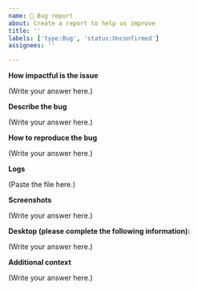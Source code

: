 ```yaml
---
name: 👾 Bug report
about: Create a report to help us improve
title: ''
labels: ['type:Bug', 'status:Unconfirmed']
assignees: ''

---
```


**How impactful is the issue**

<!--
Minor, major or critical
-->

(Write your answer here.)

**Describe the bug**

<!--
A clear and concise description of what the bug is.
-->

(Write your answer here.)

**How to reproduce the bug**

<!--
Explain how the bug can be reproduced. Better yet, create a fake thread and try to reproduce the bug yourself, and put a screenshot here.
-->

(Write your answer here.)

**Logs**

<!--
For Chrome see https://support.google.com/docs/thread/1873663/collecting-console-logs-chrome-browser-only?hl=en 
For Frefox :

1. In Firefox, click > More Tools > Web Developer Tools.
2. Select the Console tab, if it is not selected by default.
3. Click a filter category that is not selected to display in the log. Filter categories include Errors, Warnings, Logs, Info, Debug, CSS, XHR, and Requests.
Note: To capture XMLHttpRequests, click XHR.
4. Click and select Persist Logs. 
5. Click again and select Show Timestamps. 
6. Leave the console open and perform the steps that reproduce the issue.
7. Right-click any line and select Save all Messages to File.
8. Save the file.
-->

(Paste the file here.)

**Screenshots**

<!--
If applicable, add screenshots to help explain your problem.
 -->

(Write your answer here.)

**Desktop (please complete the following information):**

<!--
 - OS: [e.g. iOS]
 - Browser [e.g. chrome, safari]
 - Version [e.g. 22]
 - Language
 -->

(Write your answer here.)

**Additional context**

<!--
Add any other context about the problem here.
-->

(Write your answer here.)
